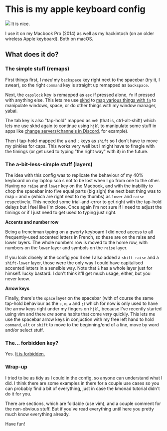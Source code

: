 # This is my apple keyboard config

![](https://github.com/Rougemoot/kmonad/blob/master/keymap/user/Rougemoot/image.png)
It is nice.

I use it on my Macbook Pro (2014) as well as my hackintosh (on an older wireless Apple keyboard). Both on macOS.

## What does it do?

### The simple stuff (remaps)

First things first, I *need* my `backspace` key right next to the spacebar (try it, I swear), so the right `command` key is straight up remapped as `backspace`.

Next, the `capslock` key is remapped as `esc` if pressed alone, `fn` if pressed with anything else. This lets me use [skhd](https://github.com/koekeishiya/skhd) to [map various things with `fn`](https://github.com/Rougemoot/dotfiles/blob/master/skhd/skhdrc#L8) to manipulate windows, space, or do other things with my window manager, [yabai](https://github.com/koekeishiya/yabai/).

The tab key is also "tap-hold" mapped as `meh` (that is, ctrl-alt-shift) which lets me use skhd again to continue using `hjkl` to manipulate some stuff in apps like [change servers/channels in Discord](https://github.com/Rougemoot/dotfiles/blob/master/skhd/skhdrc#L129), for example).

Then I tap-hold-mapped the `a` and `;` keys as `shift` so I don't have to move my pinkies for caps. This works very well but I might have to finagle with the timings (or get used to typing "the right way" with it) in the future.

### The a-bit-less-simple stuff (layers)

The idea with this config was to replicate the behaviour of my 40% keyboard on my laptop soa s not to be lost when I go from one to the other. Having no `raise` and `lower` key on the Macbook, and with the inability to chop the spacebar into five equal parts (big sigh) the next best thing was to map `c` and `m` (which are right next to my thumbs) as `lower` and `raise` respectively. This needed some trial-and-error to get right with the tap-hold delays but I feel like I'm close. Once again I'm not sure if I need to adjust the timings or if I just need to get used to typing just right.

**Accents and number row**

Being a frenchman typing on a qwerty keyboard I did need access to all frequently-used accented letters in French, so these are on the raise and lower layers. The whole numbers row is moved to the home row, with numbers on the `lower` layer and symbols on the `raise` layer.

If you look closely at the config you'll see I also added a `shift-raise` and a `shift-lower` layer, those were the only way I could have capitalised accented letters in a sensible way. Note that `Ê` has a whole layer just for himself. lucky bastard. I don't think it'll get much usage, either, but you never know.

**Arrow keys**

Finally, there's the `space` layer on the spacebar (with of course the same tap-hold behaviour as the `c`, `m`, `a` and `;`) which for now is only used to have the arrow keys right under my fingers on `hjkl`, because I've recently started using vim and there *are* some habits that come *very* quickly. This lets me use the spacebar arrow keys in conjuction with my free left hand to hold `command`, `alt` or `shift` to move to the beginning/end of a line, move by word and/or select stuff.

### The... forbidden key?

Yes. [It is forbidden.](https://github.com/kmonad/kmonad/issues/106)

### Wrap-up

I tried to be as tidy as I could in the config, so anyone can understand what I did. I think there are some examples in there for a couple use cases so you can probably find a bit of everything, just in case the kmonad tutorial didn't do it for you.

There are sections, which are foldable (use vim), and a couple comment for the non-obvious stuff. But if you've read everything until here you pretty much know everything already.

Have fun!

